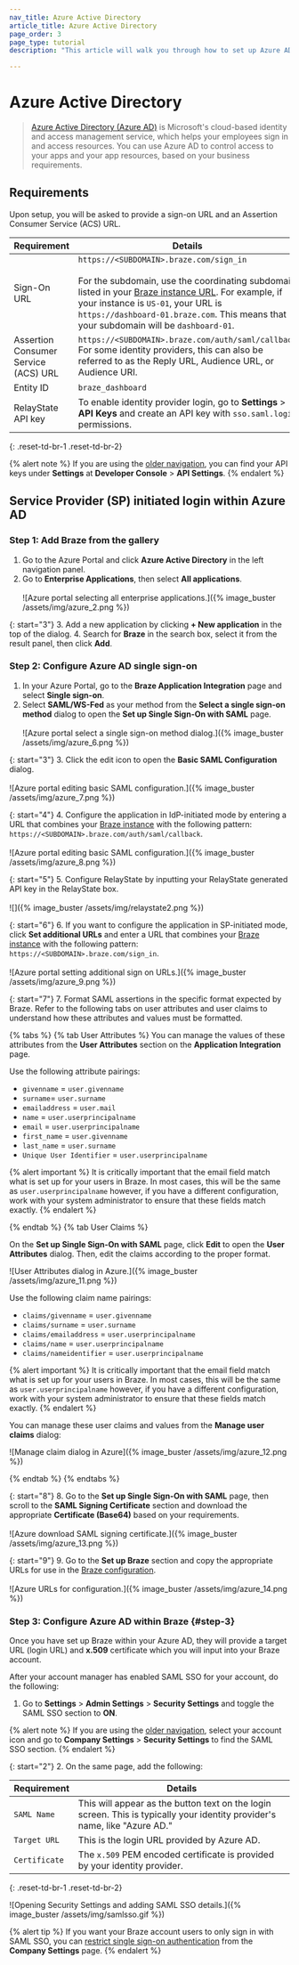 ```yaml
---
nav_title: Azure Active Directory
article_title: Azure Active Directory
page_order: 3
page_type: tutorial
description: "This article will walk you through how to set up Azure AD sign-on capabilities with Braze."

---
```


# Azure Active Directory

> [Azure Active Directory (Azure AD)](https://docs.microsoft.com/en-us/azure/active-directory/saas-apps/braze-tutorial) is Microsoft's cloud-based identity and access management service, which helps your employees sign in and access resources. You can use Azure AD to control access to your apps and your app resources, based on your business requirements.

## Requirements

Upon setup, you will be asked to provide a sign-on URL and an Assertion Consumer Service (ACS) URL.  

| Requirement | Details |
|---|---|
| Sign-On URL | `https://<SUBDOMAIN>.braze.com/sign_in` <br><br> For the subdomain, use the coordinating subdomain listed in your [Braze instance URL]({{site.baseurl}}/user_guide/administrative/access_braze/sdk_endpoints/). For example, if your instance is `US-01`, your URL is `https://dashboard-01.braze.com`. This means that your subdomain will be `dashboard-01`. |
| Assertion Consumer Service (ACS) URL | `https://<SUBDOMAIN>.braze.com/auth/saml/callback` <br> For some identity providers, this can also be referred to as the Reply URL, Audience URL, or Audience URI. |
| Entity ID | `braze_dashboard`|
| RelayState API key | To enable identity provider login, go to **Settings** > **API Keys** and create an API key with `sso.saml.login` permissions. |
{: .reset-td-br-1 .reset-td-br-2}

{% alert note %}
If you are using the [older navigation]({{site.baseurl}}/navigation), you can find your API keys under **Settings** at **Developer Console** > **API Settings**.
{% endalert %}

## Service Provider (SP) initiated login within Azure AD

### Step 1: Add Braze from the gallery

1. Go to the Azure Portal and click **Azure Active Directory** in the left navigation panel.
2. Go to **Enterprise Applications**, then select **All applications**. <br><br>![Azure portal selecting all enterprise applications.]({% image_buster /assets/img/azure_2.png %})

{: start="3"}
3. Add a new application by clicking **+ New application** in the top of the dialog.
4. Search for **Braze** in the search box, select it from the result panel, then click **Add**.

### Step 2: Configure Azure AD single sign-on

1. In your Azure Portal, go to the **Braze Application Integration** page and select **Single sign-on**.
2. Select **SAML/WS-Fed** as your method from the **Select a single sign-on method** dialog to open the **Set up Single Sign-On with SAML** page.<br><br>![Azure portal select a single sign-on method dialog.]({% image_buster /assets/img/azure_6.png %})

{: start="3"}
3. Click the edit icon to open the **Basic SAML Configuration** dialog.<br><br>![Azure portal editing basic SAML configuration.]({% image_buster /assets/img/azure_7.png %})

{: start="4"}
4. Configure the application in IdP-initiated mode by entering a URL that combines your [Braze instance]({{site.baseurl}}/user_guide/administrative/access_braze/braze_instances/#braze-instances) with the following pattern: `https://<SUBDOMAIN>.braze.com/auth/saml/callback`.<br><br>![Azure portal editing basic SAML configuration.]({% image_buster /assets/img/azure_8.png %})

{: start="5"}
5. Configure RelayState by inputting your RelayState generated API key in the RelayState box.<br><br>![]({% image_buster /assets/img/relaystate2.png %})

{: start="6"}
6. If you want to configure the application in SP-initiated mode, click **Set additional URLs** and enter a URL that combines your [Braze instance]({{site.baseurl}}/user_guide/administrative/access_braze/braze_instances/#braze-instances) with the following pattern: `https://<SUBDOMAIN>.braze.com/sign_in`.<br><br>![Azure portal setting additional sign on URLs.]({% image_buster /assets/img/azure_9.png %})

{: start="7"}
7. Format SAML assertions in the specific format expected by Braze. Refer to the following tabs on user attributes and user claims to understand how these attributes and values must be formatted.

{% tabs %}
{% tab User Attributes %}
You can manage the values of these attributes from the **User Attributes** section on the **Application Integration** page.

Use the following attribute pairings:

- `givenname` = `user.givenname`
- `surname`= `user.surname`
- `emailaddress` = `user.mail`
- `name` = `user.userprincipalname`
- `email` = `user.userprincipalname`
- `first_name` = `user.givenname`
- `last_name` = `user.surname`
- `Unique User Identifier` = `user.userprincipalname`

{% alert important %}
It is critically important that the email field match what is set up for your users in Braze. In most cases, this will be the same as `user.userprincipalname` however, if you have a different configuration, work with your system administrator to ensure that these fields match exactly.
{% endalert %}

{% endtab %}
{% tab User Claims %}

On the **Set up Single Sign-On with SAML** page, click **Edit** to open the **User Attributes** dialog. Then, edit the claims according to the proper format.

![User Attributes dialog in Azure.]({% image_buster /assets/img/azure_11.png %})

Use the following claim name pairings:

- `claims/givenname` = `user.givenname`
- `claims/surname` = `user.surname`
- `claims/emailaddress` = `user.userprincipalname`
- `claims/name` = `user.userprincipalname`
- `claims/nameidentifier` = `user.userprincipalname`

{% alert important %}
It is critically important that the email field match what is set up for your users in Braze. In most cases, this will be the same as `user.userprincipalname` however, if you have a different configuration, work with your system administrator to ensure that these fields match exactly.
{% endalert %}

You can manage these user claims and values from the **Manage user claims** dialog:

![Manage claim dialog in Azure]({% image_buster /assets/img/azure_12.png %})

{% endtab %}
{% endtabs %}

{: start="8"}
8. Go to the **Set up Single Sign-On with SAML** page, then scroll to the **SAML Signing Certificate** section and download the appropriate **Certificate (Base64)** based on your requirements.<br><br>![Azure download SAML signing certificate.]({% image_buster /assets/img/azure_13.png %})

{: start="9"}
9. Go to the **Set up Braze** section and copy the appropriate URLs for use in the [Braze configuration](#step-3).<br><br>![Azure URLs for configuration.]({% image_buster /assets/img/azure_14.png %})

### Step 3: Configure Azure AD within Braze {#step-3}

Once you have set up Braze within your Azure AD, they will provide a target URL (login URL) and **x.509** certificate which you will input into your Braze account.

After your account manager has enabled SAML SSO for your account, do the following:

1. Go to **Settings** > **Admin Settings** > **Security Settings** and toggle the SAML SSO section to **ON**.

{% alert note %}
If you are using the [older navigation]({{site.baseurl}}/navigation), select your account icon and go to **Company Settings** > **Security Settings** to find the SAML SSO section.
{% endalert %}

{: start="2"}
2. On the same page, add the following:

| Requirement | Details |
|---|---|
| `SAML Name` | This will appear as the button text on the login screen. This is typically your identity provider's name, like "Azure AD." |
| `Target URL` | This is the login URL provided by Azure AD.|
| `Certificate` | The `x.509` PEM encoded certificate is provided by your identity provider. |
{: .reset-td-br-1 .reset-td-br-2}

![Opening Security Settings and adding SAML SSO details.]({% image_buster /assets/img/samlsso.gif %})

{% alert tip %}
If you want your Braze account users to only sign in with SAML SSO, you can [restrict single sign-on authentication]({{site.baseurl}}/user_guide/administrative/access_braze/single_sign_on/set_up/#restriction) from the **Company Settings** page.
{% endalert %}
